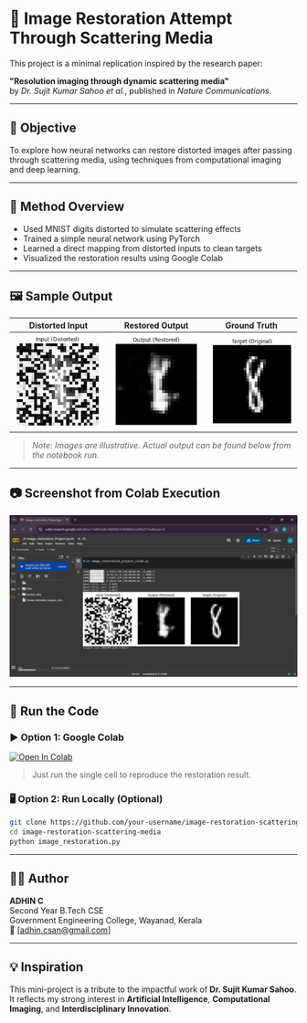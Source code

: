 # 🧠 Image Restoration Attempt Through Scattering Media

This project is a minimal replication inspired by the research paper:

**"Resolution imaging through dynamic scattering media"**  
by *Dr. Sujit Kumar Sahoo et al.*, published in *Nature Communications*.

---

## 📌 Objective

To explore how neural networks can restore distorted images after passing through scattering media, using techniques from computational imaging and deep learning.

---

## 🔧 Method Overview

- Used MNIST digits distorted to simulate scattering effects  
- Trained a simple neural network using PyTorch  
- Learned a direct mapping from distorted inputs to clean targets  
- Visualized the restoration results using Google Colab

---

## 🖼️ Sample Output

| Distorted Input | Restored Output | Ground Truth |
|-----------------|------------------|---------------|
| ![input](images/input.png) | ![restored](images/output.png) | ![target](images/target.png) |

> _Note: Images are illustrative. Actual output can be found below from the notebook run._

---

## 📷 Screenshot from Colab Execution

![screenshot](Image_Restoration_Screenshot.png)

---

## 🧪 Run the Code

### ▶️ Option 1: Google Colab  
[![Open In Colab](https://colab.research.google.com/assets/colab-badge.svg)](https://colab.research.google.com/drive/1c6MMmoBcL0EjOQC2LMS4laSoruXXlZCl?usp=sharing)  
> Just run the single cell to reproduce the restoration result.

### 🖥️ Option 2: Run Locally (Optional)

```bash
git clone https://github.com/your-username/image-restoration-scattering-media.git
cd image-restoration-scattering-media
python image_restoration.py
```

---

## 🙋‍♂️ Author

**ADHIN C**  
Second Year B.Tech CSE  
Government Engineering College, Wayanad, Kerala  
📧 [adhin.csan@gmail.com]

---

## 💡 Inspiration

This mini-project is a tribute to the impactful work of **Dr. Sujit Kumar Sahoo**.  
It reflects my strong interest in **Artificial Intelligence**, **Computational Imaging**, and **Interdisciplinary Innovation**.



